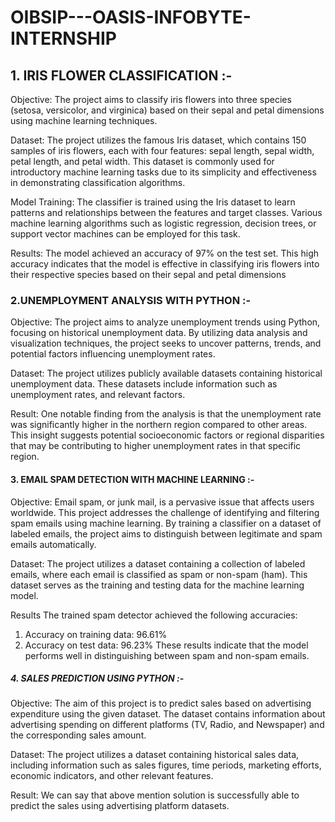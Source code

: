 # OIBSIP---OASIS-INFOBYTE-INTERNSHIP

## 1. IRIS FLOWER CLASSIFICATION :- 

Objective: The project aims to classify iris flowers into three species (setosa, versicolor, and virginica) based on their sepal and petal dimensions using machine learning techniques.

Dataset: The project utilizes the famous Iris dataset, which contains 150 samples of iris flowers, each with four features: sepal length, sepal width, petal length, and petal width. This dataset is commonly used for introductory machine learning tasks due to its simplicity and effectiveness in demonstrating classification algorithms.

Model Training: The classifier is trained using the Iris dataset to learn patterns and relationships between the features and target classes. Various machine learning algorithms such as logistic regression, decision trees, or support vector machines can be employed for this task.

Results: The model achieved an accuracy of 97% on the test set. This high accuracy indicates that the model is effective in classifying iris flowers into their respective species based on their sepal and petal dimensions

### 2.UNEMPLOYMENT ANALYSIS WITH PYTHON :- 

Objective: The project aims to analyze unemployment trends using Python, focusing on historical unemployment data. By utilizing data analysis and visualization techniques, the project seeks to uncover patterns, trends, and potential factors influencing unemployment rates.

Dataset: The project utilizes publicly available datasets containing historical unemployment data. These datasets include information such as unemployment rates, and relevant factors.

Result: One notable finding from the analysis is that the unemployment rate was significantly higher in the northern region compared to other areas. This insight suggests potential socioeconomic factors or regional disparities that may be contributing to higher unemployment rates in that specific region.

#### 3. EMAIL SPAM DETECTION WITH MACHINE LEARNING :-

Objective: Email spam, or junk mail, is a pervasive issue that affects users worldwide. This project addresses the challenge of identifying and filtering spam emails using machine learning. By training a classifier on a dataset of labeled emails, the project aims to distinguish between legitimate and spam emails automatically.

Dataset: The project utilizes a dataset containing a collection of labeled emails, where each email is classified as spam or non-spam (ham). This dataset serves as the training and testing data for the machine learning model.

Results
The trained spam detector achieved the following accuracies:
1. Accuracy on training data: 96.61%
2. Accuracy on test data: 96.23%
These results indicate that the model performs well in distinguishing between spam and non-spam emails.

##### 4. SALES PREDICTION USING PYTHON :-

Objective: The aim of this project is to predict sales based on advertising expenditure using the given dataset. The dataset contains information about advertising spending on different platforms (TV, Radio, and Newspaper) and the corresponding sales amount.

Dataset: The project utilizes a dataset containing historical sales data, including information such as sales figures, time periods, marketing efforts, economic indicators, and other relevant features.

Result: We can say that above mention solution is successfully able to predict the sales using advertising platform datasets.
